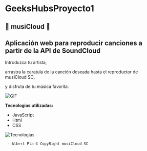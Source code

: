 # GeeksHubsProyecto1
## &#127925;  musiCloud &#127925; 
## Aplicación web para reproducir canciones a partir de la API de SoundCloud


>

Introduzca tu artista,

arrastra la caratula de la canción deseada hasta el reproductor de musiCloud SC,

y disfruta de tu música favorita.


![GIF](http://GeeksHubsProyecto/musiCloud.gif)



**Tecnologias utilizadas:**

- JavaScript
- Html
- CSS

<img src="https://GeeksHubsProyecto/tecnologias.jpg" title="tecnologias" alt="Tecnologias">

     - Albert Pla © CopyRight musiCloud SC
